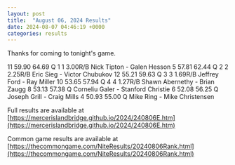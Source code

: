 ```yaml
---
layout: post
title:  "August 06, 2024 Results"
date: 2024-08-07 04:46:19 +0000
categories: results
---
```

Thanks for coming to tonight's game.

11   59.90   64.69   Q    1     1    3.00R/B  Nick Tipton - Galen Hesson
5   57.81   62.44   Q    2     2    2.25R/B  Eric Sieg - Victor Chubukov
12   55.21   59.63   Q    3     3    1.69R/B  Jeffrey Ford - Ray Miller
10   53.65   57.94   Q    4     4    1.27R/B  Shawn Abernethy - Brian Zaugg
8   53.13   57.38   Q                        Corneliu Galer - Stanford Christie
6   52.08   56.25   Q                        Joseph Grill - Craig Mills
4   50.93   55.00   Q                        Mike Ring - Mike Christensen

Full results are available at [https://mercerislandbridge.github.io/2024/240806E.htm](https://mercerislandbridge.github.io/2024/240806E.htm)

Common game results are available at [https://thecommongame.com/NiteResults/20240806Rank.html](https://thecommongame.com/NiteResults/20240806Rank.html)
